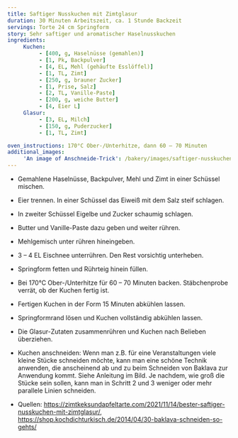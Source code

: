```yaml
---
title: Saftiger Nusskuchen mit Zimtglasur
duration: 30 Minuten Arbeitszeit, ca. 1 Stunde Backzeit
servings: Torte 24 cm Springform
story: Sehr saftiger und aromatischer Haselnusskuchen
ingredients:
     Kuchen:
          - [400, g, Haselnüsse (gemahlen)]
          - [1, Pk, Backpulver]
          - [4, EL, Mehl (gehäufte Esslöffel)]
          - [1, TL, Zimt]
          - [250, g, brauner Zucker]
          - [1, Prise, Salz]
          - [2, TL, Vanille-Paste]
          - [200, g, weiche Butter]
          - [4, Eier L]
     Glasur:
          - [3, EL, Milch]
          - [150, g, Puderzucker]
          - [1, TL, Zimt]

oven_instructions: 170°C Ober-/Unterhitze, dann 60 – 70 Minuten
additional_images:
     'An image of Anschneide-Trick': /bakery/images/saftiger-nusskuchen-mit-zimtglasur-baklava-schneiden.png
---
```


* Gemahlene Haselnüsse, Backpulver, Mehl und Zimt in einer Schüssel mischen.
* Eier trennen. In einer Schüssel das Eiweiß mit dem Salz steif schlagen.
* In zweiter Schüssel Eigelbe und Zucker schaumig schlagen.
* Butter und Vanille-Paste dazu geben und weiter rühren.
* Mehlgemisch unter rühren hineingeben.
* 3 – 4 EL Eischnee unterrühren. Den Rest vorsichtig unterheben.
* Springform fetten und Rührteig hinein füllen.
* Bei 170°C Ober-/Unterhitze für 60 – 70 Minuten backen. Stäbchenprobe verrät, ob der Kuchen fertig ist.
* Fertigen Kuchen in der Form 15 Minuten abkühlen lassen.
* Springformrand lösen und Kuchen vollständig abkühlen lassen.
* Die Glasur-Zutaten zusammenrühren und Kuchen nach Belieben überziehen.
* Kuchen anschneiden: Wenn man z.B. für eine Veranstaltungen viele kleine Stücke schneiden möchte, kann man eine schöne Technik anwenden, die anscheinend ab und zu beim Schneiden von Baklava zur Anwendung kommt. Siehe Anleitung im Bild. Je nachdem, wie groß die Stücke sein sollen, kann man in Schritt 2 und 3 weniger oder mehr parallele Linien schneiden.

* Quellen: https://zimtkeksundapfeltarte.com/2021/11/14/bester-saftiger-nusskuchen-mit-zimtglasur/, https://shop.kochdichturkisch.de/2014/04/30-baklava-schneiden-so-gehts/
